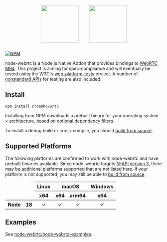 <h1 align="center">
  <img height="120px" src="https://upload.wikimedia.org/wikipedia/commons/d/d9/Node.js_logo.svg">&nbsp;&nbsp;&nbsp;&nbsp;
  <img height="120px" src="https://webrtc.github.io/webrtc-org/assets/images/webrtc-logo-vert-retro-dist.svg">
</h1>

[![NPM](https://img.shields.io/npm/v/@roamhq/wrtc.svg)](https://www.npmjs.com/package/@roamhq/wrtc)

node-webrtc is a Node.js Native Addon that provides bindings to [WebRTC
M94](https://webrtc.googlesource.com/src/+/branch-heads/4606). This project is
aiming for spec-compliance and will eventually be tested using the W3C's
[web-platform-tests](https://github.com/web-platform-tests/wpt) project. A
number of [nonstandard APIs](docs/nonstandard-apis.md) for testing are also
included.

## Install

```
npm install @roamhq/wrtc
```

Installing from NPM downloads a prebuilt binary for your operating system ×
architecture, based on optional dependency filters.

To install a debug build or cross-compile, you should [build from
source](docs/build-from-source.md).

## Supported Platforms

The following platforms are confirmed to work with node-webrtc and have
prebuilt binaries available. Since node-webrtc targets [N-API version
3](https://nodejs.org/api/n-api.html), there may be additional platforms
supported that are not listed here. If your platform is not supported, you may
still be able to [build from source](docs/build-from-source.md).

<table>
  <thead>
    <tr>
      <td colspan="2" rowspan="2"></td>
      <th>Linux</th>
      <th colspan="2">macOS</th>
      <th>Windows</th>
    </tr>
    <tr>
      <th>x64</th>
      <th>x64</th>
      <th>arm64</th>
      <th>x64</th>
    </tr>
  </thead>
  <tbody>
    <tr>
      <th rowspan="1">Node</th>
      <th>18</th>
      <td align="center">✓</td>
        <td align="center">✓</td>
        <td align="center">✓</td>
      <td align="center">✓</td>
    </tr>
  </tbody>
</table>

## Examples

See [node-webrtc/node-webrtc-examples](https://github.com/node-webrtc/node-webrtc-examples).
